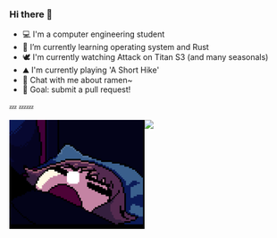 ### Hi there 👋

- 💻 I'm a computer engineering student
- 🦀 I’m currently learning operating system and Rust
- 🕊️ I'm currently watching Attack on Titan S3 (and many seasonals)
- ⛰️ I'm currently playing 'A Short Hike'
- 🍥 Chat with me about ramen~
- 💌 Goal: submit a pull request!

💤 💤💤


<a href="https://github.com/steveny9911/steveny9911/blob/master/zzz.gif">
  <img align="left" src="https://raw.githubusercontent.com/steveny9911/steveny9911/master/zzz.gif" height=195 />
</a>
<a href="https://github.com/anuraghazra/github-readme-stats">
  <img align="left" src="https://github-readme-stats.vercel.app/api?username=steveny9911&count_private=true&show_icons=true&theme=buefy" />
</a>


<!--
**steveny9911/steveny9911** is a ✨ _special_ ✨ repository because its `README.md` (this file) appears on your GitHub profile.

Here are some ideas to get you started:

- 🔭 I’m currently working on ...
- 🌱 I’m currently learning ...
- 👯 I’m looking to collaborate on ...
- 🤔 I’m looking for help with ...
- 💬 Ask me about ...
- 📫 How to reach me: ...
- 😄 Pronouns: ...
- ⚡ Fun fact: ...
-->
